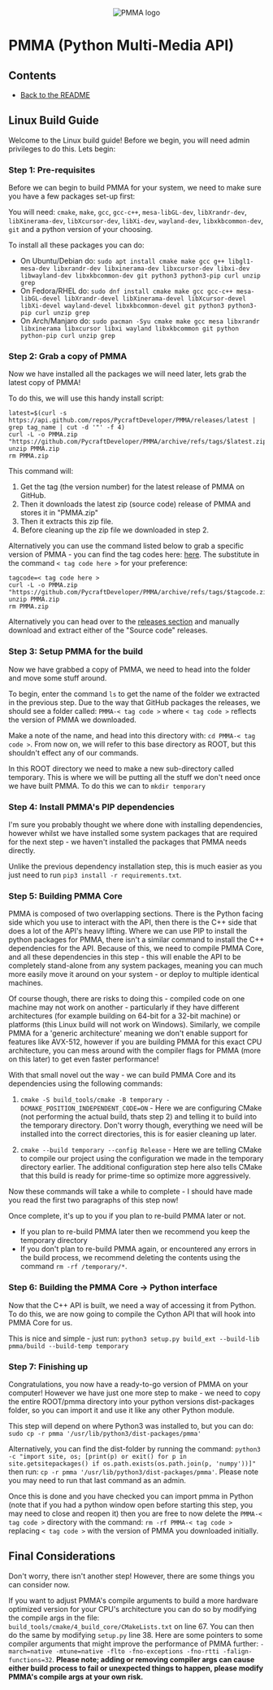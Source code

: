 <div align="center">

  ![PMMA logo](https://github.com/PycraftDeveloper/PMMA/assets/81379254/2c4858b8-b50c-4f3b-95f3-d93fd1f0f19b)
</div>


# PMMA (Python Multi-Media API)

## Contents
* [Back to the README](https://github.com/PycraftDeveloper/PMMA/blob/main/README.md#contents)

## Linux Build Guide

Welcome to the Linux build guide! Before we begin, you will need admin privileges to do this. Lets begin:

### Step 1: Pre-requisites

Before we can begin to build PMMA for your system, we need to make sure you have a few packages set-up first:

You will need:
`cmake`, `make`, `gcc`, `gcc-c++`, `mesa-libGL-dev`, `libXrandr-dev`, `libXinerama-dev`, `libXcursor-dev`, `libXi-dev`, `wayland-dev`, `libxkbcommon-dev`, `git` and a python version of your choosing.

To install all these packages you can do:
* On Ubuntu/Debian do: `sudo apt install cmake make gcc g++ libgl1-mesa-dev libxrandr-dev libxinerama-dev libxcursor-dev libxi-dev libwayland-dev libxkbcommon-dev git python3 python3-pip curl unzip grep`
* On Fedora/RHEL do: `sudo dnf install cmake make gcc gcc-c++ mesa-libGL-devel libXrandr-devel libXinerama-devel libXcursor-devel libXi-devel wayland-devel libxkbcommon-devel git python3 python3-pip curl unzip grep`
* On Arch/Manjaro do: `sudo pacman -Syu cmake make gcc mesa libxrandr libxinerama libxcursor libxi wayland libxkbcommon git python python-pip curl unzip grep`

### Step 2: Grab a copy of PMMA

Now we have installed all the packages we will need later, lets grab the latest copy of PMMA!

To do this, we will use this handy install script:
```
latest=$(curl -s https://api.github.com/repos/PycraftDeveloper/PMMA/releases/latest | grep tag_name | cut -d '"' -f 4)
curl -L -o PMMA.zip "https://github.com/PycraftDeveloper/PMMA/archive/refs/tags/$latest.zip"
unzip PMMA.zip
rm PMMA.zip
```

This command will:
1. Get the tag (the version number) for the latest release of PMMA on GitHub.
2. Then it downloads the latest zip (source code) release of PMMA and stores it in "PMMA.zip"
3. Then it extracts this zip file.
4. Before cleaning up the zip file we downloaded in step 2.

Alternatively you can use the command listed below to grab a specific version of PMMA - you can find the tag codes here: [here](https://github.com/PycraftDeveloper/PMMA/tags). The substitute in the command `< tag code here >` for your preference:
```
tagcode=< tag code here >
curl -L -o PMMA.zip "https://github.com/PycraftDeveloper/PMMA/archive/refs/tags/$tagcode.zip"
unzip PMMA.zip
rm PMMA.zip
```

Alternatively you can head over to the [releases section](https://github.com/PycraftDeveloper/PMMA/releases) and manually download and extract either of the "Source code" releases.

### Step 3: Setup PMMA for the build

Now we have grabbed a copy of PMMA, we need to head into the folder and move some stuff around.

To begin, enter the command `ls` to get the name of the folder we extracted in the previous step. Due to the way that GitHub packages the releases, we should see a folder called: `PMMA-< tag code >` where `< tag code >` reflects the version of PMMA we downloaded.

Make a note of the name, and head into this directory with: `cd PMMA-< tag code >`. From now on, we will refer to this base directory as ROOT, but this shouldn't effect any of our commands.

In this ROOT directory we need to make a new sub-directory called temporary. This is where we will be putting all the stuff we don't need once we have built PMMA. To do this we can to `mkdir temporary`

### Step 4: Install PMMA's PIP dependencies

I'm sure you probably thought we where done with installing dependencies, however whilst we have installed some system packages that are required for the next step - we haven't installed the packages that PMMA needs directly.

Unlike the previous dependency installation step, this is much easier as you just need to run `pip3 install -r requirements.txt`.

### Step 5: Building PMMA Core

PMMA is composed of two overlapping sections. There is the Python facing side which you use to interact with the API, then there is the C++ side that does a lot of the API's heavy lifting. Where we can use PIP to install the python packages for PMMA, there isn't a similar command to install the C++ dependencies for the API. Because of this, we need to compile PMMA Core, and all these dependencies in this step - this will enable the API to be completely stand-alone from any system packages, meaning you can much more easily move it around on your system - or deploy to multiple identical machines.

Of course though, there are risks to doing this - compiled code on one machine may not work on another - particularly if they have different architectures (for example building on 64-bit for a 32-bit machine) or platforms (this Linux build will not work on Windows). Similarly, we compile PMMA for a 'generic architecture' meaning we don't enable support for features like AVX-512, however if you are building PMMA for this exact CPU architecture, you can mess around with the compiler flags for PMMA (more on this later) to get even faster performance!

With that small novel out the way - we can build PMMA Core and its dependencies using the following commands:

1. `cmake -S build_tools/cmake -B temporary -DCMAKE_POSITION_INDEPENDENT_CODE=ON` - Here we are configuring CMake (not performing the actual build, thats step 2) and telling it to build into the temporary directory. Don't worry though, everything we need will be installed into the correct directories, this is for easier cleaning up later.

2. `cmake --build temporary --config Release` - Here we are telling CMake to compile our project using the configuration we made in the temporary directory earlier. The additional configuration step here also tells CMake that this build is ready for prime-time so optimize more aggressively.

Now these commands will take a while to complete - I should have made you read the first two paragraphs of this step now!

Once complete, it's up to you if you plan to re-build PMMA later or not.
* If you plan to re-build PMMA later then we recommend you keep the temporary directory
* If you don't plan to re-build PMMA again, or encountered any errors in the build process, we recommend deleting the contents using the command `rm -rf /temporary/*`.

### Step 6: Building the PMMA Core -> Python interface

Now that the C++ API is built, we need a way of accessing it from Python. To do this, we are now going to compile the Cython API that will hook into PMMA Core for us.

This is nice and simple - just run: `python3 setup.py build_ext --build-lib pmma/build --build-temp temporary`

### Step 7: Finishing up

Congratulations, you now have a ready-to-go version of PMMA on your computer! However we have just one more step to make - we need to copy the entire ROOT/pmma directory into your python versions dist-packages folder, so you can import it and use it like any other Python module.

This step will depend on where Python3 was installed to, but you can do: `sudo cp -r pmma '/usr/lib/python3/dist-packages/pmma'`

Alternatively, you can find the dist-folder by running the command: `python3 -c "import site, os; [print(p) or exit() for p in site.getsitepackages() if os.path.exists(os.path.join(p, 'numpy'))]"` then run: `cp -r pmma '/usr/lib/python3/dist-packages/pmma'`. Please note you may need to run that last command as an admin.

Once this is done and you have checked you can import pmma in Python (note that if you had a python window open before starting this step, you may need to close and reopen it) then you are free to now delete the `PMMA-< tag code >` directory with the command: `rm -rf PMMA-< tag code >` replacing `< tag code >` with the version of PMMA you downloaded initially.

## Final Considerations

Don't worry, there isn't another step! However, there are some things you can consider now.

If you want to adjust PMMA's compile arguments to build a more hardware optimized version for your CPU's architecture you can do so by modifying the compile args in the file: `build_tools/cmake/4_build_core/CMakeLists.txt` on line 67. You can then do the same by modifying `setup.py` line 38. Here are some pointers to some compiler arguments that might improve the performance of PMMA further: `-march=native -mtune=native -flto -fno-exceptions -fno-rtti -falign-functions=32`. **Please note; adding or removing compiler args can cause either build process to fail or unexpected things to happen, please modify PMMA's compile args at your own risk.**
